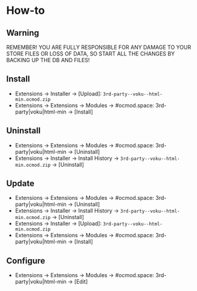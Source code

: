 # How-to

## Warning
REMEMBER! YOU ARE FULLY RESPONSIBLE FOR ANY DAMAGE TO YOUR STORE FILES OR LOSS OF DATA, SO START ALL THE CHANGES BY BACKING UP THE DB AND FILES!

## Install
* Extensions → Installer → [Upload]: `3rd-party--voku--html-min.ocmod.zip`
* Extensions → Extensions → Modules → #ocmod.space: 3rd-party|voku|html-min → [Install]

## Uninstall
* Extensions → Extensions → Modules → #ocmod.space: 3rd-party|voku|html-min → [Uninstall]
* Extensions → Installer → Install History → `3rd-party--voku--html-min.ocmod.zip` → [Uninstall]

## Update
* Extensions → Extensions → Modules → #ocmod.space: 3rd-party|voku|html-min → [Uninstall]
* Extensions → Installer → Install History → `3rd-party--voku--html-min.ocmod.zip` → [Uninstall]
* Extensions → Installer → [Upload]: `3rd-party--voku--html-min.ocmod.zip`
* Extensions → Extensions → Modules → #ocmod.space: 3rd-party|voku|html-min → [Install]

## Configure
* Extensions → Extensions → Modules → #ocmod.space: 3rd-party|voku|html-min → [Edit]


